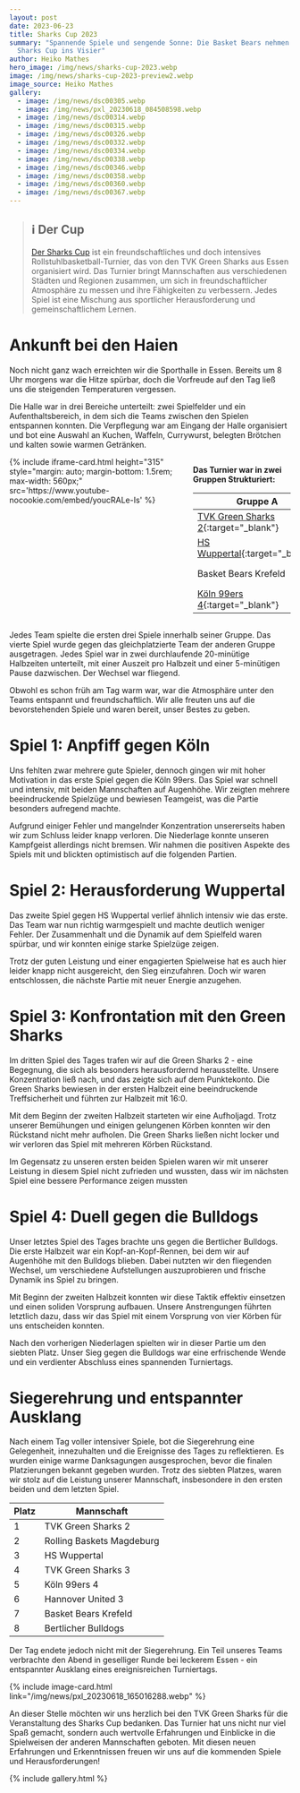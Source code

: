 ```yaml
---
layout: post
date: 2023-06-23
title: Sharks Cup 2023
summary: "Spannende Spiele und sengende Sonne: Die Basket Bears nehmen den
  Sharks Cup ins Visier"
author: Heiko Mathes
hero_image: /img/news/sharks-cup-2023.webp
image: /img/news/sharks-cup-2023-preview2.webp
image_source: Heiko Mathes
gallery:
  - image: /img/news/dsc00305.webp
  - image: /img/news/pxl_20230618_084508598.webp
  - image: /img/news/dsc00314.webp
  - image: /img/news/dsc00315.webp
  - image: /img/news/dsc00326.webp
  - image: /img/news/dsc00332.webp
  - image: /img/news/dsc00334.webp
  - image: /img/news/dsc00338.webp
  - image: /img/news/dsc00346.webp
  - image: /img/news/dsc00358.webp
  - image: /img/news/dsc00360.webp
  - image: /img/news/dsc00367.webp
---
```


> ## ℹ️ Der Cup
> 
> [Der Sharks Cup](https://www.tvk-essen.de/sharks-cup/) ist ein freundschaftliches und doch intensives Rollstuhlbasketball-Turnier, das von den TVK Green Sharks aus Essen organisiert wird. Das Turnier bringt Mannschaften aus verschiedenen Städten und Regionen zusammen, um sich in freundschaftlicher Atmosphäre zu messen und ihre Fähigkeiten zu verbessern. Jedes Spiel ist eine Mischung aus sportlicher Herausforderung und gemeinschaftlichem Lernen.

# Ankunft bei den Haien

Noch nicht ganz wach erreichten wir die Sporthalle in Essen. Bereits um 8 Uhr morgens war die Hitze spürbar, doch die Vorfreude auf den Tag ließ uns die steigenden Temperaturen vergessen.

Die Halle war in drei Bereiche unterteilt: zwei Spielfelder und ein Aufenthaltsbereich, in dem sich die Teams zwischen den Spielen entspannen konnten. Die Verpflegung war am Eingang der Halle organisiert und bot eine Auswahl an Kuchen, Waffeln, Currywurst, belegten Brötchen und kalten sowie warmen Getränken.

<div class="columns is-multiline" style="display: flex; margin-top: 0.5rem">
  <div class="column is-12-mobile is-12-tablet is-6-desktop">
    {% include iframe-card.html height="315" style="margin: auto; margin-bottom: 1.5rem; max-width: 560px;" src='https://www.youtube-nocookie.com/embed/youcRALe-Is' %}
  </div>
  <div class="column is-12-mobile is-12-tablet is-6-desktop" markdown="1" style="margin-top:0; padding-top: 0; padding-bottom: 0">

**Das Turnier war in zwei Gruppen Strukturiert:**

<div class="table is-bordered is-striped" markdown="1" style="margin-bottom: 1rem">

| **Gruppe A** | **Gruppe B** |
| ---------------------| ------------------------- |
| [TVK Green Sharks 2](https://green-sharks.chayns.site/){:target="_blank"} | [TVK Green Sharks 3](https://green-sharks.chayns.site/){:target="_blank"} |
| [HS Wuppertal](https://hsw-wuppertal.de/rollstuhlsport/){:target="_blank"} | [Rolling Baskets Magdeburg](http://fsv1895.de/fsv-rehasport) |
| Basket Bears Krefeld | [Bertlicher Bulldogs Herten](https://www.facebook.com/people/Bertlicher-Bulldogs/100057492428574/){:target="_blank"}  |
| [Köln 99ers 4](https://www.koeln99ers.de){:target="_blank"} | [Hannover United 3](https://www.hannover-united.de/teams/united-iii/united-iii-team-2020-2021){:target="_blank"} |

</div>

  </div>
</div>


Jedes Team spielte die ersten drei Spiele innerhalb seiner Gruppe. Das vierte Spiel wurde gegen das gleichplatzierte Team der anderen Gruppe ausgetragen. Jedes Spiel war in zwei durchlaufende 20-minütige Halbzeiten unterteilt, mit einer Auszeit pro Halbzeit und einer 5-minütigen Pause dazwischen. Der Wechsel war fliegend.

Obwohl es schon früh am Tag warm war, war die Atmosphäre unter den Teams entspannt und freundschaftlich. Wir alle freuten uns auf die bevorstehenden Spiele und waren bereit, unser Bestes zu geben.

# Spiel 1: Anpfiff gegen Köln

Uns fehlten zwar mehrere gute Spieler, dennoch gingen wir mit hoher Motivation in das erste Spiel gegen die Köln 99ers. Das Spiel war schnell und intensiv, mit beiden Mannschaften auf Augenhöhe. Wir zeigten mehrere beeindruckende Spielzüge und bewiesen Teamgeist, was die Partie besonders aufregend machte.

Aufgrund einiger Fehler und mangelnder Konzentration unsererseits haben wir zum Schluss leider knapp verloren. Die Niederlage konnte unseren Kampfgeist allerdings nicht bremsen. Wir nahmen die positiven Aspekte des Spiels mit und blickten optimistisch auf die folgenden Partien.

# Spiel 2: Herausforderung Wuppertal

Das zweite Spiel gegen HS Wuppertal verlief ähnlich intensiv wie das erste. Das Team war nun richtig warmgespielt und machte deutlich weniger Fehler. Der Zusammenhalt und die Dynamik auf dem Spielfeld waren spürbar, und wir konnten einige starke Spielzüge zeigen.

Trotz der guten Leistung und einer engagierten Spielweise hat es auch hier leider knapp nicht ausgereicht, den Sieg einzufahren. Doch wir waren entschlossen, die nächste Partie mit neuer Energie anzugehen.

# Spiel 3: Konfrontation mit den Green Sharks

Im dritten Spiel des Tages trafen wir auf die Green Sharks 2 - eine Begegnung, die sich als besonders herausfordernd herausstellte. Unsere Konzentration ließ nach, und das zeigte sich auf dem Punktekonto. Die Green Sharks bewiesen in der ersten Halbzeit eine beeindruckende Treffsicherheit und führten zur Halbzeit mit 16:0.

Mit dem Beginn der zweiten Halbzeit starteten wir eine Aufholjagd. Trotz unserer Bemühungen und einigen gelungenen Körben konnten wir den Rückstand nicht mehr aufholen. Die Green Sharks ließen nicht locker und wir verloren das Spiel mit mehreren Körben Rückstand.

Im Gegensatz zu unseren ersten beiden Spielen waren wir mit unserer Leistung in diesem Spiel nicht zufrieden und wussten, dass wir im nächsten Spiel eine bessere Performance zeigen mussten

# Spiel 4: Duell gegen die Bulldogs

Unser letztes Spiel des Tages brachte uns gegen die Bertlicher Bulldogs. Die erste Halbzeit war ein Kopf-an-Kopf-Rennen, bei dem wir auf Augenhöhe mit den Bulldogs blieben. Dabei nutzten wir den fliegenden Wechsel, um verschiedene Aufstellungen auszuprobieren und frische Dynamik ins Spiel zu bringen.

Mit Beginn der zweiten Halbzeit konnten wir diese Taktik effektiv einsetzen und einen soliden Vorsprung aufbauen. Unsere Anstrengungen führten letztlich dazu, dass wir das Spiel mit einem Vorsprung von vier Körben für uns entscheiden konnten.

Nach den vorherigen Niederlagen spielten wir in dieser Partie um den siebten Platz. Unser Sieg gegen die Bulldogs war eine erfrischende Wende und ein verdienter Abschluss eines spannenden Turniertags.

# Siegerehrung und entspannter Ausklang

Nach einem Tag voller intensiver Spiele, bot die Siegerehrung eine Gelegenheit, innezuhalten und die Ereignisse des Tages zu reflektieren. Es wurden einige warme Danksagungen ausgesprochen, bevor die finalen Platzierungen bekannt gegeben wurden. Trotz des siebten Platzes, waren wir stolz auf die Leistung unserer Mannschaft, insbesondere in den ersten beiden und dem letzten Spiel.

<div class="table is-narrow is-bordered is-striped" markdown="1" style="margin-bottom: 1rem; max-width: 310px">

| **Platz** | **Mannschaft**            |
| ----------| ------------------------- |
| 1         | TVK Green Sharks 2        |
| 2         | Rolling Baskets Magdeburg |
| 3         | HS Wuppertal              |
| 4         | TVK Green Sharks 3        |
| 5         | Köln 99ers 4              |
| 6         | Hannover United 3         |
| 7         | Basket Bears Krefeld      |
| 8         | Bertlicher Bulldogs       |

</div>

Der Tag endete jedoch nicht mit der Siegerehrung. Ein Teil unseres Teams verbrachte den Abend in geselliger Runde bei leckerem Essen - ein entspannter Ausklang eines ereignisreichen Turniertags.

<div class="columns is-multiline" style="display: flex">
  <div class="column is-4-widescreen is-6-desktop is-6-tablet is-12-mobile" style="margin: auto">
    {% include image-card.html link="/img/news/pxl_20230618_165016288.webp" %}
  </div>
</div>

An dieser Stelle möchten wir uns herzlich bei den TVK Green Sharks für die Veranstaltung des Sharks Cup bedanken. Das Turnier hat uns nicht nur viel Spaß gemacht, sondern auch wertvolle Erfahrungen und Einblicke in die Spielweisen der anderen Mannschaften geboten. Mit diesen neuen Erfahrungen und Erkenntnissen freuen wir uns auf die kommenden Spiele und Herausforderungen!

{% include gallery.html %}
